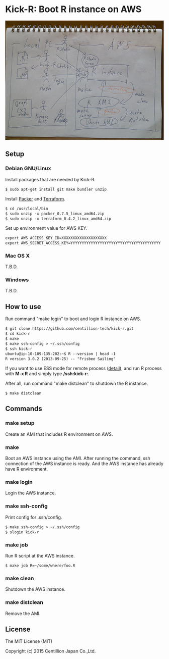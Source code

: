 # Kick-R: Boot R instance on AWS

![Big picture](./img/bigpicture.jpg)

## Setup

### Debian GNU/Linux

Install packages that are needed by Kick-R.

```
$ sudo apt-get install git make bundler unzip
```

Install [Packer](https://www.packer.io/) and [Terraform](https://terraform.io/).

```
$ cd /usr/local/bin
$ sudo unzip -x packer_0.7.5_linux_amd64.zip
$ sudo unzip -x terraform_0.4.2_linux_amd64.zip
```

Set up environment value for AWS KEY.

```
export AWS_ACCESS_KEY_ID=XXXXXXXXXXXXXXXXXXXX
export AWS_SECRET_ACCESS_KEY=YYYYYYYYYYYYYYYYYYYYYYYYYYYYYYYYYYYYYYYY
```

### Mac OS X

T.B.D.

### Windows

T.B.D.

## How to use

Run command "make login" to boot and login R instance on AWS.

```
$ git clone https://github.com/centillion-tech/kick-r.git
$ cd kick-r
$ make
$ make ssh-config > ~/.ssh/config
$ ssh kick-r
ubuntu@ip-10-189-135-202:~$ R --version | head -1
R version 3.0.2 (2013-09-25) -- "Frisbee Sailing"
```

If you want to use ESS mode for remote process ([detail](http://ess.r-project.org/Manual/ess.html#ESS-processes-on-Remote-Computers)), and run R process with **M-x R** and simply type **/ssh:kick-r:**.

After all, run command "make distclean" to shutdown the R instance.

```
$ make distclean
```

## Commands

### make setup

Create an AMI that includes R environment on AWS.

### make

Boot an AWS instance using the AMI. After running the command, ssh connection of the AWS instance is ready. And the AWS instance has already have R environment.

### make login

Login the AWS instance.

### make ssh-config

Print config for .ssh/config.

```
$ make ssh-config > ~/.ssh/config
$ slogin kick-r
```

### make job

Run R script at the AWS instance.

```
$ make job R=~/some/where/foo.R
```

### make clean

Shutdown the AWS instance.

### make distclean

Remove the AMI.

## License

The MIT License (MIT)

Copyright (c) 2015 Centillion Japan Co.,Ltd.
